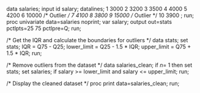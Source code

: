 data salaries;
    input id salary;
    datalines;
    1 3000
    2 3200
    3 3500
    4 4000
    5 4200
    6 10000  /* Outlier */
    7 4100
    8 3800
    9 15000  /* Outlier */
    10 3900
    ;
run;
 proc univariate data=salaries noprint;
    var salary;
    output out=stats pctlpts=25 75 pctlpre=Q;
run;

/* Get the IQR and calculate the boundaries for outliers */
data stats;
    set stats;
    IQR = Q75 - Q25;
    lower_limit = Q25 - 1.5 * IQR;
    upper_limit = Q75 + 1.5 * IQR;
run;

/* Remove outliers from the dataset */
data salaries_clean;
    if _n_= 1 then set stats;
    set salaries;
    if salary >= lower_limit and salary <= upper_limit;
run;

/* Display the cleaned dataset */
proc print data=salaries_clean;
run;

